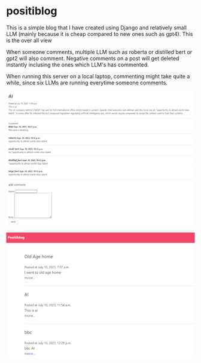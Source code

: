 # positiblog

This is a simple blog that I have created using Django and relatively small LLM (mainly because it is cheap compared to new ones such as gpt4).
This  is the over all view

When someone comments, multiple LLM such as roberta or distilled bert or gpt2 will also comment. Negative comments on a post will get deleted instantly inclusing the ones which LLM's has commented.

When running this server on a local laptop, commenting might take quite a while, since six LLMs are running everytime someone comments.

![Comments of a post](/photo/overall_post.png)

![Overall view of blog post](/photo/overall.png)
